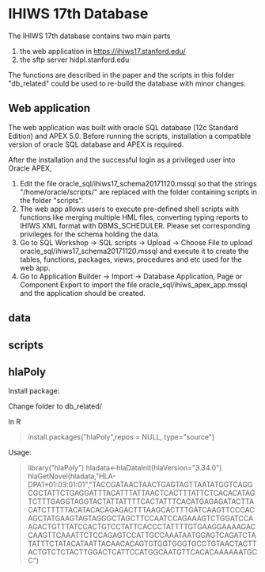 # IHIWS 17th Database
The IHIWS 17th database contains two main parts
1. the web application in https://ihiws17.stanford.edu/ 
2. the sftp server hidpl.stanford.edu

The functions are described in the paper and the scripts in this folder "db_related" could be used to re-build the database with minor changes.

## Web application
The web application was built with oracle SQL database (12c Standard Edition) and APEX 5.0. Before running the scripts, installation a compatible version of oracle SQL database and APEX is required.

After the installation and the successful login as a privileged user into Oracle APEX,

1. Edit the file oracle_sql/ihiws17_schema20171120.mssql so that the strings "/home/oracle/scripts/" are replaced with the folder containing scripts in the folder "scripts".
2. The web app allows users to execute pre-defined shell scripts with functions like merging multiple HML files, converting typing reports to IHIWS XML format with DBMS_SCHEDULER. Please set corresponding privileges for the schema holding the data.
3. Go to SQL Workshop -> SQL scripts -> Upload -> Choose File to upload oracle_sql/ihiws17_schema20171120.mssql and execute it to create the tables, functions, packages, views, procedures and etc used for the web app. 
4. Go to Application Builder -> Import -> Database Application, Page or Component Export to import the file oracle_sql/ihiws_apex_app.mssql and the application should be created.

## data

## scripts

## hlaPoly

Install package:

Change folder to db_related/

In R

>install.packages("hlaPoly",repos = NULL, type="source")

Usage:
>library("hlaPoly")
>hladata<-hlaDataInit(hlaVersion="3.34.0")
>hlaGetNovel(hladata,"HLA-DPA1*01:03:01:01","TACCGATAACTAACTGAGTAGTTAATATGGTCAGGCGCTATTCTGAGGATTTACATTTATTAACTCACTTTATTCTCACACATAGTCTTTGAGGTAGGTACTATTATTTTCACTATTTCACATGAGAGATACTTACATCTTTTTACATACACAGAGACTTTAAGCACTTTGATCAAGTTCCCACAGCTATGAAGTAGTAGGGCTAGCTTCCAATCCAGAAAGTCTGGATCCAAGACTGTTTATCCACTGTCCTATTCACCCTATTTTGTGAAGGAAAAGACCAAGTTCAAATTCTCCAGAGTCCATTGCCAAATAATGGAGTCAGATCTATATTTCTATACATAATTACAACACAGTGTGGTGGGTGCCTGTAACTACTTACTGTCTCTACTTGGACTCATTCCATGGCAATGTTCACACAAAAAATGCC")


